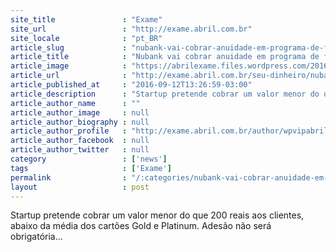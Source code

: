 ```yaml
---
site_title               : "Exame"
site_url                 : "http://exame.abril.com.br"
site_locale              : "pt_BR"
article_slug             : "nubank-vai-cobrar-anuidade-em-programa-de-fidelidade"
article_title            : "Nubank vai cobrar anuidade em programa de fidelidade"
article_image            : "https://abrilexame.files.wordpress.com/2016/09/size_960_16_9_cartao-nubank2.png?w=960"
article_url              : "http://exame.abril.com.br/seu-dinheiro/nubank-vai-cobrar-anuidade-em-programa-de-fidelidade/"
article_published_at     : "2016-09-12T13:26:59-03:00"
article_description      : "Startup pretende cobrar um valor menor do que 200 reais aos clientes, abaixo da média dos cartões Gold e Platinum. Adesão não será obrigatória..."
article_author_name      : ""
article_author_image     : null
article_author_biography : null
article_author_profile   : "http://exame.abril.com.br/author/wpvipabril/"
article_author_facebook  : null
article_author_twitter   : null
category                 : ['news']
tags                     : ['Exame']
permalink                : "/:categories/nubank-vai-cobrar-anuidade-em-programa-de-fidelidade/"
layout                   : post
---
```


Startup pretende cobrar um valor menor do que 200 reais aos clientes, abaixo da média dos cartões Gold e Platinum. Adesão não será obrigatória...
